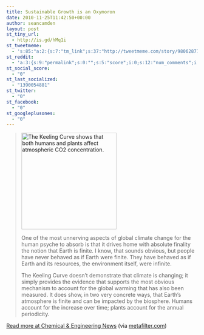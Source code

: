 ```yaml
---
title: Sustainable Growth is an Oxymoron
date: 2010-11-25T11:42:50+00:00
author: seancamden
layout: post
st_tiny_url:
  - http://is.gd/hMq1i
st_tweetmeme:
  - 's:85:"a:2:{s:7:"tm_link";s:37:"http://tweetmeme.com/story/9806287771";s:9:"url_count";i:0;}";'
st_reddit:
  - 'a:3:{s:9:"permalink";s:0:"";s:5:"score";i:0;s:12:"num_comments";i:0;}'
st_social_score:
  - "0"
st_last_socialized:
  - "1390054881"
st_twitter:
  - "0"
st_facebook:
  - "0"
st_googleplusones:
  - "0"
---
```

> [<img src="http://www.seancamden.com/wp-content/uploads/2010/11/8845gov3breath250_live-2.gif" alt="The Keeling Curve shows that both humans and plants affect atmospheric CO2 concentration." title="The Keeling Curve shows that both humans and plants affect atmospheric CO2 concentration." width="250" height="255" class="alignnone size-full wp-image-270" />](http://www.seancamden.com/wp-content/uploads/2010/11/8845gov3breath250_live-2.gif)
> 
> One of the most unnerving aspects of global climate change for the human psyche to absorb is that it drives home with absolute finality the notion that Earth is finite. I know, that sounds obvious, but people have never behaved as if Earth were finite. They have behaved as if Earth and its resources, the environment itself, were infinite.
> 
> The Keeling Curve doesn’t demonstrate that climate is changing; it simply provides the evidence that supports the most obvious mechanism to account for the global warming that has also been measured. It does show, in two very concrete ways, that Earth’s atmosphere is finite and can be impacted by the biosphere. Humans account for the increase over time; plants account for the annual periodicity.

[Read more at Chemical & Engineering News](http://pubs.acs.org/cen/government/88/8845gov3.html) (via [metafilter.com](http://www.metafilter.com/))